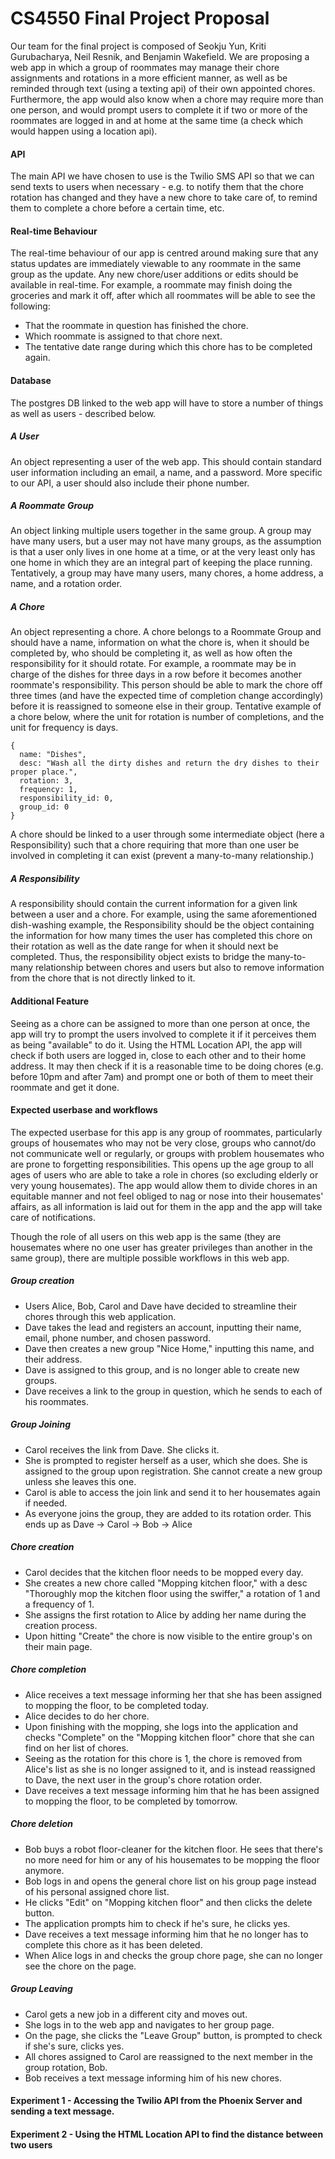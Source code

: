 # CS4550 Final Project Proposal

Our team for the final project is composed of Seokju Yun, Kriti Gurubacharya,
Neil Resnik, and Benjamin Wakefield. We are proposing a web app in which a group
of roommates may manage their chore assignments and rotations in a more
efficient manner, as well as be reminded through text (using a texting api) of
their own appointed chores. Furthermore, the app would also know when a chore
may require more than one person, and would prompt users to complete it if two
or more of the roommates are logged in and at home at the same time (a check
which would happen using a location api).

#### API

The main API we have chosen to use is the Twilio SMS API so that we can send
texts to users when necessary - e.g. to notify them that the chore rotation has
changed and they have a new chore to take care of, to remind them to complete a
chore before a certain time, etc.

#### Real-time Behaviour

The real-time behaviour of our app is centred around making sure that any
status updates are immediately viewable to any roommate in the same group as
the update. Any new chore/user additions or edits should be available
in real-time. For example, a roommate may finish doing the groceries and mark
it off, after which all roommates will be able to see the following:
- That the roommate in question has finished the chore.
- Which roommate is assigned to that chore next.
- The tentative date range during which this chore has to be completed again.

#### Database

The postgres DB linked to the web app will have to store a number of things as
well as users - described below.

##### A User
An object representing a user of the web app. This should contain standard user
information including an email, a name, and a password. More specific to our API,
a user should also include their phone number.

##### A Roommate Group
An object linking multiple users together in the same
group. A group may have many users, but a user may not have many groups, as the
assumption is that a user only lives in one home at a time, or at the very least
only has one home in which they are an integral part of keeping the place running.
Tentatively, a group may have many users, many chores, a home address, a name,
and a rotation order.

##### A Chore
An object representing a chore. A chore belongs to a Roommate Group and should
have a name, information on what the chore is, when it should be completed by,
who should be completing it, as well as how often the responsibility for it should
rotate. For example, a roommate may be in charge of the dishes for three days in
a row before it becomes another roommate's responsibility. This person should be
able to mark the chore off three times (and have the expected time of completion
change accordingly) before it is reassigned to someone else in their group.
Tentative example of a chore below, where the unit for rotation is number of
completions, and the unit for frequency is days.

```
{
  name: "Dishes",
  desc: "Wash all the dirty dishes and return the dry dishes to their proper place.",
  rotation: 3,
  frequency: 1,
  responsibility_id: 0,
  group_id: 0
}
```

A chore should be linked to a user through some intermediate object
(here a Responsibility) such that a chore requiring that more than one user be
involved in completing it can exist (prevent a many-to-many relationship.)

##### A Responsibility
A responsibility should contain the current information for a given link between
a user and a chore. For example, using the same aforementioned dish-washing
example, the Responsibility should be the object containing the information for
how many times the user has completed this chore on their rotation as well as
the date range for when it should next be completed. Thus, the responsibility
object exists to bridge the many-to-many relationship between chores and users
but also to remove information from the chore that is not directly linked to it.

#### Additional Feature
Seeing as a chore can be assigned to more than one person at once, the app will
try to prompt the users involved to complete it if it perceives them as being
"available" to do it. Using the HTML Location API, the app will check if both
users are logged in, close to each other and to their home address. It may then
check if it is a reasonable time to be doing chores (e.g. before 10pm and after
7am) and prompt one or both of them to meet their roommate and get it done.

#### Expected userbase and workflows
The expected userbase for this app is any group of roommates, particularly groups
of housemates who may not be very close, groups who cannot/do not communicate well
or regularly, or groups with problem housemates who are prone to forgetting
responsibilities. This opens up the age group to all ages of users who are able
to take a role in chores (so excluding elderly or very young housemates).
The app would allow them to divide chores in an equitable manner and not feel
obliged to nag or nose into their housemates' affairs, as all information is laid
out for them in the app and the app will take care of notifications.

Though the role of all users on this web app is the same (they are housemates
where no one user has greater privileges than another in the same group),
there are multiple possible workflows in this web app.

##### Group creation
- Users Alice, Bob, Carol and Dave have decided to streamline their chores
through this web application.
- Dave takes the lead and registers an account, inputting their name, email,
phone number, and chosen password.
- Dave then creates a new group "Nice Home," inputting this name, and their
address.
- Dave is assigned to this group, and is no longer able to create new groups.
- Dave receives a link to the group in question, which he sends to each of his
roommates.

##### Group Joining
- Carol receives the link from Dave. She clicks it.
- She is prompted to register herself as a user, which she does. She is assigned
to the group upon registration. She cannot create a new group unless she leaves
this one.
- Carol is able to access the join link and send it to her housemates again if needed.
- As everyone joins the group, they are added to its rotation order. This ends up
as Dave -> Carol -> Bob -> Alice

##### Chore creation
- Carol decides that the kitchen floor needs to be mopped every day.
- She creates a new chore called "Mopping kitchen floor," with a desc
"Thoroughly mop the kitchen floor using the swiffer," a rotation of 1 and
a frequency of 1.
- She assigns the first rotation to Alice by adding her name during the creation
process.
- Upon hitting "Create" the chore is now visible to the entire group's on their
main page.

##### Chore completion
- Alice receives a text message informing her that she has been assigned to
mopping the floor, to be completed today.
- Alice decides to do her chore.
- Upon finishing with the mopping, she logs into the application and checks
"Complete" on the "Mopping kitchen floor" chore that she can find on her list of
chores.
- Seeing as the rotation for this chore is 1, the chore is removed from Alice's
list as she is no longer assigned to it, and is instead reassigned to Dave, the
next user in the group's chore rotation order.
- Dave receives a text message informing him that he has been assigned to mopping
the floor, to be completed by tomorrow.

##### Chore deletion
- Bob buys a robot floor-cleaner for the kitchen floor. He sees that there's no
more need for him or any of his housemates to be mopping the floor anymore.
- Bob logs in and opens the general chore list on his group page instead of his
personal assigned chore list.
- He clicks "Edit" on "Mopping kitchen floor" and then clicks the delete button.
- The application prompts him to check if he's sure, he clicks yes.
- Dave receives a text message informing him that he no longer has to complete
this chore as it has been deleted.
- When Alice logs in and checks the group chore page, she can no longer see the
chore on the page.

##### Group Leaving
- Carol gets a new job in a different city and moves out.
- She logs in to the web app and navigates to her group page.
- On the page, she clicks the "Leave Group" button, is prompted to check if
she's sure, clicks yes.
- All chores assigned to Carol are reassigned to the next member in the
group rotation, Bob.
- Bob receives a text message informing him of his new chores.

#### Experiment 1 - Accessing the Twilio API from the Phoenix Server and sending a text message.



#### Experiment 2 - Using the HTML Location API to find the distance between two users

